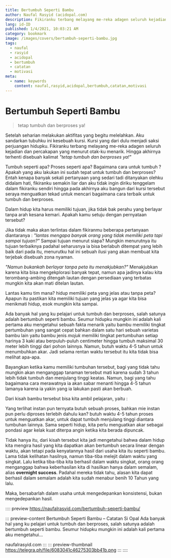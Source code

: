 ```yaml
---
title: Bertumbuh Seperti Bambu
author: Naufal Rasyid (acidopal.com)
description: Fikiranku terbang melayang me-reka adagen seluruh kejadian dan percakapan yang menurut otak-ku menarik. Hingga akhirnya terhenti disebuah kalimat "tetap tumbuh dan berproses ya!"...
lang: id-ID
published: 1/4/2021, 10:03:21 AM
category: bookmark
image: /images/covers/bertumbuh-seperti-bambu.jpg
tags: 
  - naufal
  - rasyid
  - acidopal
  - bertumbuh
  - catatan
  - motivasi
meta:
  - name: keywords
    content: naufal,rasyid,acidopal,bertumbuh,catatan,motivasi
---
```

# Bertumbuh Seperti Bambu

<Author name="Naufal Rasyid" avatar="https://telegra.ph/file/6073e0adf8e7a618eb2d2.png" />
<FeaturedImage
  src="/images/covers/bertumbuh-seperti-bambu.jpg"
  author="Pablo Azurduy"
  source="unsplash.com"
  sourceLink="https://unsplash.com/photos/jlzc4s2i4HU" />

> tetap tumbuh dan berproses ya!

Setelah seharian melakukan aktifitas yang begitu melelahkan. Aku sandarkan tubuhku ini kesebuah kursi. Kursi yang dari dulu menjadi saksi perjuangan hidupku. Fikiranku terbang melayang me-reka adagen seluruh kejadian dan percakapan yang menurut otak-ku menarik. Hingga akhirnya terhenti disebuah kalimat *"tetap tumbuh dan berproses ya!"*

Tumbuh seperti apa? Proses seperti apa? Bagaimana cara untuk tumbuh ? Apakah yang aku lakukan ini sudah tepat untuk tumbuh dan berproses? Entah kenapa banyak sekali pertanyaan yang sedari tadi ditanyakan olehku didalam hati, fikiranku semakin liar dan aku tidak ingin diriku tenggelam dalam fikiranku sendiri hingga pada akhirnya aku bangun dari kursi tersebut seraya menguatkan tekad untuk mencari bagaimana cara terbaik untuk tumbuh dan berproses.

Dalam hidup kita harus memiliki tujuan, jika tidak bak perahu yang berlayar tanpa arah kesana kemari. Apakah kamu setuju dengan pernyataan tersebut?

Jika tidak maka akan terlintas dalam fikiranmu beberapa pertanyaan diantaranya :
*"lantas mengapa banyak orang yang tidak memiliki peta tapi sampai tujuan?"*
Sampai tujuan menurut siapa? Mungkin menurutnya itu tujuan terbaiknya padahal seharusnya ia bisa berlabuh ditempat yang lebih baik dari pada itu, menurutku hal ini sebuah ilusi yang akan membuat kita terjebak disebuah zona nyaman.

*"Namun bukankah berlayar tanpa peta itu menakjubkan?"* Menakjubkan karena kita bisa mengekplorasi banyak tepat, namun apa jadinya kalau kita terombang-ambing ditengah lautan dengan persediaan yang terbatas mungkin kita akan mati ditelan lautan.

Lantas kamu tim mana? hidup memiliki peta yang jelas atau tanpa peta? Apapun itu pastikan kita memiliki tujuan yang jelas ya agar kita bisa menikmati hidup, esok mungkin kita sampai.

Ada banyak hal yang ku pelajari untuk tumbuh dan berproses, salah satunya adalah bertumbuh seperti bambu. Seumur hidupku mungkin ini adalah kali pertama aku mengetahui sebuah fakta menarik yaitu bambu memiliki tingkat pertumbuhan yang sangat cepat bahkan dalam satu hari sebuah varietas bambu lain yaitu bambu jenis *mojuk* memiliki tingkat pertumbuhan setiap harinya 3 kaki atau berpuluh-puluh centimeter hingga tumbuh maksimal 30 meter lebih tinggi dari pohon lainnya. Namun, butuh waktu 4-5 tahun untuk menumbuhkan akar. Jadi selama rentan waktu tersebut itu kita tidak bisa melihat apa-apa.

Bayangkan ketika kamu memiliki tumbuhan tersebut, bagi yang tidak tahu mungkin akan menganggap tanaman tersebut mati karena sudah 3 tahun lebih tidak tumbuh dan menjulang tinggi keatas. Namun, bagi yang tahu bagaimana cara merawatnya ia akan sabar menanti hingga 4-5 tahun lamanya karena ia yakin yang ia lakukan pasti akan berbuah.

Dari kisah bambu tersebut bisa kita ambil pelajaran, yaitu :

Yang terlihat instan pun ternyata butuh sebuah proses, bahkan mie instan pun perlu diproses terlebih dahulu kan? butuh waktu 4-5 tahun proses untuk menguatkan akar, untuk dapat tumbuh menjulang tinggi diantara tumbuhan lainnya. Sama seperti hidup, kita perlu menguatkan akar sebagai pondasi agar kelak kuat diterpa angin ketika kita berada dipuncak.

Tidak hanya itu, dari kisah tersebut kita jadi mengetahui bahwa dalam hidup kita mengira hasil yang kita dapatkan akan bertumbuh secara linear dengan waktu, akan tetapi pada kenyatannya hasil dari usaha kita itu seperti bambu. Lama tidak kelihatan hasilnya, namun tiba-tiba melejit dalam waktu yang singkat. Lalu ketika tiba-tiba kita berhasil dalam waktu singkat, orang orang menganggap bahwa keberhasilan kita di hasilkan hanya dalam semalam, alias **overnight success**. Padahal mereka tidak tahu, alasan kita dapat berhasil dalam semalam adalah kita sudah menabur benih 10 Tahun yang lalu.

Maka, bersabarlah dalam usaha untuk mengedepankan konsistensi, bukan mengedepankan hasil.

:::: preview https://naufalrasyid.com/bertumbuh-seperti-bambu/

::: preview-content Bertumbuh Seperti Bambu – Catatan Si Opal
Ada banyak hal yang ku pelajari untuk tumbuh dan berproses, salah satunya adalah bertumbuh seperti bambu. Seumur hidupku mungkin ini adalah kali pertama aku mengetahui...

naufalrasyid.com
:::
::: preview-thumbnail https://telegra.ph/file/6083041c46275303bb41b.png
:::
::::

<Disqus />